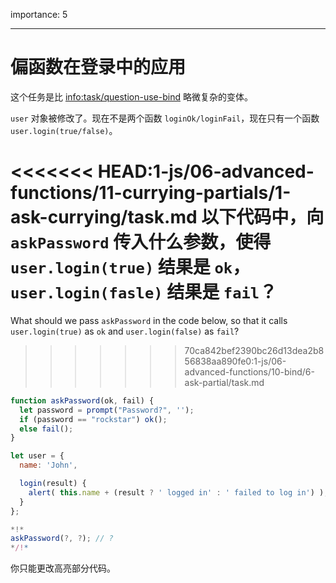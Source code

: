 importance: 5

---

# 偏函数在登录中的应用

这个任务是比 <info:task/question-use-bind> 略微复杂的变体。

`user` 对象被修改了。现在不是两个函数 `loginOk/loginFail`，现在只有一个函数 `user.login(true/false)`。

<<<<<<< HEAD:1-js/06-advanced-functions/11-currying-partials/1-ask-currying/task.md
以下代码中，向 `askPassword` 传入什么参数，使得 `user.login(true)` 结果是 `ok`，`user.login(fasle)` 结果是 `fail`？
=======
What should we pass `askPassword` in the code below, so that it calls `user.login(true)` as `ok` and `user.login(false)` as `fail`?
>>>>>>> 70ca842bef2390bc26d13dea2b856838aa890fe0:1-js/06-advanced-functions/10-bind/6-ask-partial/task.md

```js
function askPassword(ok, fail) {
  let password = prompt("Password?", '');
  if (password == "rockstar") ok();
  else fail();
}

let user = {
  name: 'John',

  login(result) {
    alert( this.name + (result ? ' logged in' : ' failed to log in') );
  }
};

*!*
askPassword(?, ?); // ?
*/!*
```

你只能更改高亮部分代码。

